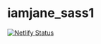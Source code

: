 # iamjane_sass1
[![Netlify Status](https://api.netlify.com/api/v1/badges/cdce0de9-e469-4156-8d92-f13e96333b47/deploy-status)](https://app.netlify.com/sites/iamjane/deploys)
